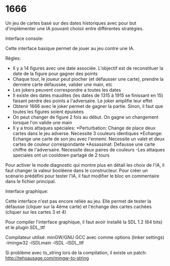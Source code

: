 # 1666

Un jeu de cartes basé sur des dates historiques avec pour but d'implémenter une IA pouvant choisir entre différentes stratégies.

Interface console:

Cette interface basique permet de jouer au jeu contre une IA.

Règles:
- Il y a 14 figures avec une date associée. L'objectif est de reconstituer la date de la figure pour gagner des points
- Chaque tour, le joueur peut piocher (et défausser une carte), prendre la derniére carte défaussée, valider une main, etc
- Les jokers peuvent correspondre a toutes les dates
- Il existe des dates maudites (les dates de 1315 à 1915 se finissant en 15) faisant perdre des points a l'adversaire. Le joker amplifie leur effet
- Obtenir 1666 avec le joker permet de gagner la partie. Sinon, il faut que toutes les figures soient épuisées
- On peut changer de figure 2 fois au début. On gagne un changement lorsque l'on valide une main
- Il y a trois attaques spéciales:
	*Perturbation: Change de place deux cartes dans le jeu adverse. Necessite 3 couleurs identiques
	*Echange: Echange une carte de son jeu avec l'ennemi. Necessite un valet et deux cartes de couleur correspondante
	*Assassinat: Defausse une carte chiffre de l'adversaire. Necessite deux paires de couleurs
-Les attaques speciales ont un cooldown partagé de 2 tours

Pour activer le mode diagnostic qui montre plus en détail les choix de l'IA, il faut changer la valeur booléene dans le constructeur.
Pour créer un scénario prédéfini pour tester l'IA, il faut modifier le bloc en commentaire dans le fichier principal.

Interface graphique:

Cette interface n'est pas encore reliée au jeu.
Elle permet de tester la défausse (cliquer sur la 4éme carte) et l'échange des cartes cachées (cliquer sur les cartes 3 et 4)

Pour compiler l'interface graphique, il faut avoir installé la SDL 1.2 (64 bits) et le plugin SDL_ttf

Compilateur utilisé: minGW/GNU GCC avec comme options (linker settings)
-lmingw32
-lSDLmain
-lSDL
-lSDL_ttf

Si problème avec to_string lors de la compilation, il existe un patch: http://tehsausage.com/mingw-to-string